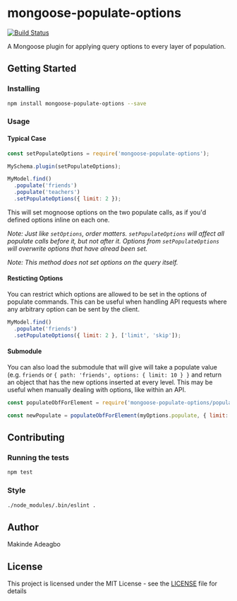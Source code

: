 # mongoose-populate-options
[![Build Status](https://travis-ci.org/devcolor/mongoose-populate-options.svg?branch=master)](https://travis-ci.org/devcolor/mongoose-populate-options)

A Mongoose plugin for applying query options to every layer of population.

## Getting Started

### Installing

```bash
npm install mongoose-populate-options --save
```

### Usage

#### Typical Case

```js
const setPopulateOptions = require('mongoose-populate-options');

MySchema.plugin(setPopulateOptions);

MyModel.find()
  .populate('friends')
  .populate('teachers')
  .setPopulateOptions({ limit: 2 });
```
This will set mognoose options on the two populate calls, as if you'd defined options inline on each one.

*Note: Just like `setOptions`, order matters. `setPopulateOptions` will affect all populate calls before it, but not after it. Options from `setPopulateOptions` will overwrite options that have alread been set.*

*Note: This method does not set options on the query itself.*

#### Resticting Options
You can restrict which options are allowed to be set in the options of populate commands. This can be useful when handling API requests where any arbitrary option can be sent by the client.

```js
MyModel.find()
  .populate('friends')
  .setPopulateOptions({ limit: 2 }, ['limit', 'skip']);
```

#### Submodule
You can also load the submodule that will give will take a populate value (e.g. `friends` or `{ path: 'friends', options: { limit: 10 } }` and return an object that has the new options inserted at every level. This may be useful when manually dealing with options, like within an API.

```js
const populateObfForElement = require('mongoose-populate-options/populateObfForElement');

const newPopulate = populateObfForElement(myOptions.populate, { limit: 5 });
```

## Contributing

### Running the tests

```bash
npm test
```

### Style

```bash
./node_modules/.bin/eslint .
```

## Author

Makinde Adeagbo

## License

This project is licensed under the MIT License - see the [LICENSE](LICENSE) file for details
